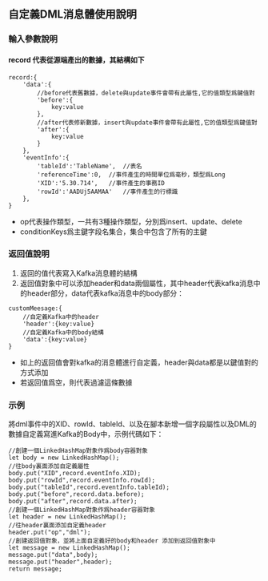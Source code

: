## 自定義DML消息體使用說明

### 輸入參數說明

#### record 代表從源端產出的數據，其結構如下

```
record:{
    'data':{
    	//before代表舊數據，delete與update事件會帶有此屬性,它的值類型爲鍵值對
    	'before':{
    		key:value
    	},
    	//after代表修新數據，insert與update事件會帶有此屬性,它的值類型爲鍵值對
    	'after':{
    		key:value
    	}
    },
    'eventInfo':{
    	'tableId':'TableName',	//表名
    	'referenceTime':0,	//事件產生的時間單位爲毫秒，類型爲Long
    	'XID':'5.30.714',	//事件產生的事務ID
    	'rowId':'AADUj5AAMAA'	//事件產生的行標識
    },
}
```

* op代表操作類型，一共有3種操作類型，分別爲insert、update、delete
* conditionKeys爲主鍵字段名集合，集合中包含了所有的主鍵

### 返回值說明

1. 返回的值代表寫入Kafka消息體的結構
2. 返回值對象中可以添加header和data兩個屬性，其中header代表kafka消息中的header部分，data代表kafka消息中的body部分：

```
customMeesage:{
	//自定義Kafka中的header
	'header':{key:value}
	//自定義Kafka中的body結構
	'data':{key:value}
}
```

* 如上的返回值會對kafka的消息體進行自定義，header與data都是以鍵值對的方式添加
* 若返回值爲空，則代表過濾這條數據

### 示例

將dml事件中的XID、rowId、tableId、以及在腳本新增一個字段屬性以及DML的數據自定義寫進Kafka的Body中，示例代碼如下：

```
//創建一個LinkedHashMap對象作爲body容器對象
let body = new LinkedHashMap();
//往body裏面添加自定義屬性
body.put("XID",record.eventInfo.XID);
body.put("rowId",record.eventInfo.rowId);
body.put("tableId",record.eventInfo.tableId);
body.put("before",record.data.before);
body.put("after",record.data.after);
//創建一個LinkedHashMap對象作爲header容器對象
let header = new LinkedHashMap();
//往header裏面添加自定義header
header.put("op","dml");
//創建返回值對象，並將上面自定義好的body和header 添加到返回值對象中
let message = new LinkedHashMap();
message.put("data",body);
message.put("header",header);
return message;
```
